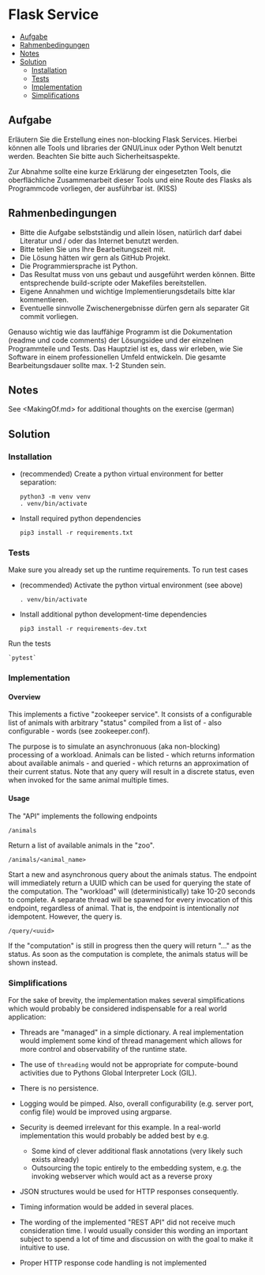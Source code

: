 # Flask Service

<!-- TOC depthfrom:2 depthto:3 -->

- [Aufgabe](#aufgabe)
- [Rahmenbedingungen](#rahmenbedingungen)
- [Notes](#notes)
- [Solution](#solution)
  - [Installation](#installation)
  - [Tests](#tests)
  - [Implementation](#implementation)
  - [Simplifications](#simplifications)

<!-- /TOC -->

## Aufgabe

Erläutern Sie die Erstellung eines non-blocking Flask Services. Hierbei können alle Tools und libraries der GNU/Linux oder Python Welt benutzt werden. Beachten Sie bitte auch Sicherheitsaspekte.

Zur Abnahme sollte eine kurze Erklärung der eingesetzten Tools, die oberflächliche Zusammenarbeit dieser Tools und eine Route des Flasks als Programmcode vorliegen, der ausführbar ist. (KISS)

## Rahmenbedingungen

- Bitte die Aufgabe selbstständig und allein lösen, natürlich darf dabei Literatur und / oder das Internet benutzt werden.
- Bitte teilen Sie uns Ihre Bearbeitungszeit mit.
- Die Lösung hätten wir gern als GitHub Projekt.
- Die Programmiersprache ist Python.
- Das Resultat muss von uns gebaut und ausgeführt werden können. Bitte entsprechende build-scripte oder Makefiles bereitstellen.
- Eigene Annahmen und wichtige Implementierungsdetails bitte klar kommentieren.
- Eventuelle sinnvolle Zwischenergebnisse dürfen gern als separater Git commit vorliegen.

Genauso wichtig wie das lauffähige Programm ist die Dokumentation (readme und code comments) der Lösungsidee und der einzelnen Programmteile und Tests. Das Hauptziel ist es, dass wir erleben, wie Sie Software in einem professionellen Umfeld entwickeln. Die gesamte Bearbeitungsdauer sollte max. 1-2 Stunden sein.

## Notes

See <MakingOf.md> for additional thoughts on the exercise (german)

## Solution

### Installation

- (recommended) Create a python virtual environment for better separation:

      python3 -m venv venv
      . venv/bin/activate

- Install required python dependencies

      pip3 install -r requirements.txt

### Tests

Make sure you already set up the runtime requirements. To run test cases

- (recommended) Activate the python virtual environment (see above)

      . venv/bin/activate

- Install additional python development-time dependencies

      pip3 install -r requirements-dev.txt

Run the tests

    `pytest`

### Implementation

#### Overview

This implements a fictive "zookeeper service". It consists of a configurable list of animals with arbitrary "status" compiled from a list of - also configurable - words (see zookeeper.conf).

The purpose is to simulate an asynchronuous (aka non-blocking) processing of a workload. Animals can be listed - which returns information about available animals - and queried - which returns an approximation of their current status. Note that any query will result in a discrete status, even when invoked for the same animal multiple times.

#### Usage

The "API" implements the following endpoints

`/animals`

  Return a list of available animals in the "zoo".

`/animals/<animal_name>`

Start a new and asynchronous query about the animals status. The endpoint will immediately return a UUID which can be used for querying the state of the computation. The "workload" will (deterministically) take 10-20 seconds to complete. A separate thread will be spawned for every invocation of this endpoint, regardless of animal. That is, the endpoint is intentionally *not* idempotent. However, the query is.

`/query/<uuid>`

If the "computation" is still in progress then the query will return "..." as the status. As soon as the computation is complete, the animals status will be shown instead.

### Simplifications

For the sake of brevity, the implementation makes several simplifications which would probably be considered indispensable for a real world application:

- Threads are "managed" in a simple dictionary. A real implementation would implement some kind of thread management which allows for more control and observability of the runtime state.

- The use of `threading` would not be appropriate for compute-bound activities due to Pythons Global Interpreter Lock (GIL).

- There is no persistence.

- Logging would be pimped. Also, overall configurability (e.g. server port, config file) would be improved using argparse.

- Security is deemed irrelevant for this example. In a real-world implementation this would probably be added best by e.g.

  - Some kind of clever additional flask annotations (very likely such exists already)
  - Outsourcing the topic entirely to the embedding system, e.g. the invoking webserver which would act as a reverse proxy

- JSON structures would be used for HTTP responses consequently.

- Timing information would be added in several places.

- The wording of the implemented "REST API" did not receive much consideration time. I would usually consider this wording an important subject to spend a lot of time and discussion on with the goal to make it intuitive to use.

- Proper HTTP response code handling is not implemented
